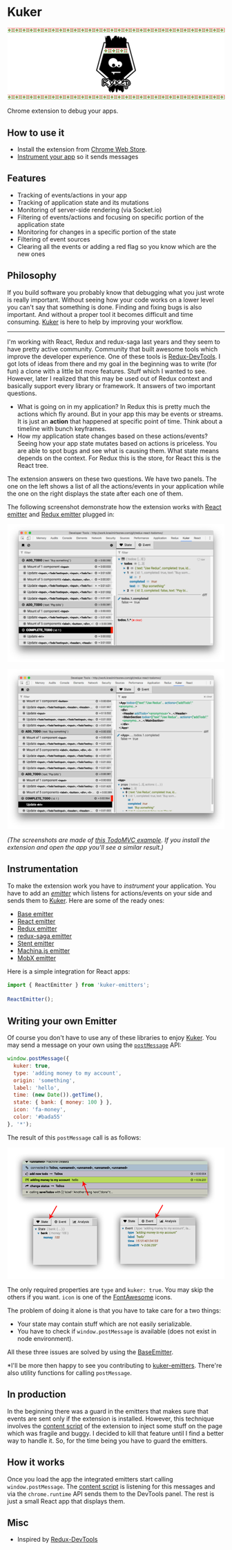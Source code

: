 # Kuker

![kuker](./img/kuker_banner.jpg)

Chrome extension to debug your apps.

## How to use it

* Install the extension from [Chrome Web Store](https://chrome.google.com/webstore/detail/glgnienmpgmfpkigngkmieconbnkmlcn).
* [Instrument your app](https://github.com/krasimir/kuker#instrumentation) so it sends messages

## Features

* Tracking of events/actions in your app
* Tracking of application state and its mutations
* Monitoring of server-side rendering (via Socket.io)
* Filtering of events/actions and focusing on specific portion of the application state
* Monitoring for changes in a specific portion of the state
* Filtering of event sources
* Clearing all the events or adding a red flag so you know which are the new ones

## Philosophy

If you build software you probably know that debugging what you just wrote is really important. Without seeing how your code works on a lower level you can't say that something is done. Finding and fixing bugs is also important. And without a proper tool it becomes difficult and time consuming. [Kuker](https://chrome.google.com/webstore/detail/glgnienmpgmfpkigngkmieconbnkmlcn) is here to help by improving your workflow.

---

I'm working with React, Redux and redux-saga last years and they seem to have pretty active community. Community that built awesome tools which improve the developer experience. One of these tools is [Redux-DevTools](https://github.com/zalmoxisus/redux-devtools-extension). I got lots of ideas from there and my goal in the beginning was to write (for fun) a clone with a little bit more features. Stuff which I wanted to see. However, later I realized that this may be used out of Redux context and basically support every library or framework. It answers of two important questions.

* What is going on in my application? In Redux this is pretty much the actions which fly around. But in your app this may be events or streams. It is just an **action** that happened at specific point of time. Think about a timeline with bunch keyframes.
* How my application state changes based on these actions/events? Seeing how your app state mutates based on actions is priceless. You are able to spot bugs and see what is causing them. What state means depends on the context. For Redux this is the store, for React this is the React tree.

The extension answers on these two questions. We have two panels. The one on the left shows a list of all the actions/events in your application while the one on the right displays the state after each one of them.

The following screenshot demonstrate how the extension works with [React emitter](https://github.com/krasimir/kuker-emitters) and [Redux emitter](https://github.com/krasimir/kuker-emitters) plugged in:

![Kuker](./img/screenshot_reactredux1.jpg)

![Kuker](./img/screenshot_reactredux2.jpg)

*(The screenshots are made of [this TodoMVC example](http://work.krasimirtsonev.com/git/redux-react-todomvc/). If you install the extension and open the app you'll see a similar result.)*

## Instrumentation

To make the extension work you have to *instrument* your application. You have to add an [_emitter_](https://github.com/krasimir/kuker-emitters) which listens for actions/events on your side and sends them to [Kuker](https://chrome.google.com/webstore/detail/glgnienmpgmfpkigngkmieconbnkmlcn). Here are some of the ready ones:

* [Base emitter](https://github.com/krasimir/kuker-emitters)
* [React emitter](https://github.com/krasimir/kuker-emitters)
* [Redux emitter](https://github.com/krasimir/kuker-emitters)
* [redux-saga emitter](https://github.com/krasimir/kuker-emitters)
* [Stent emitter](https://github.com/krasimir/kuker-emitters)
* [Machina.js emitter](https://github.com/krasimir/kuker-emitters)
* [MobX emitter](https://github.com/krasimir/kuker-emitters)

Here is a simple integration for React apps:

```js
import { ReactEmitter } from 'kuker-emitters';

ReactEmitter();
```

## Writing your own Emitter

Of course you don't have to use any of these libraries to enjoy [Kuker](https://chrome.google.com/webstore/detail/glgnienmpgmfpkigngkmieconbnkmlcn). You may send a message on your own using the [`postMessage`](https://developer.mozilla.org/en-US/docs/Web/API/Window/postMessage) API:

```js
window.postMessage({
  kuker: true,
  type: 'adding money to my account',
  origin: 'something',
  label: 'hello',
  time: (new Date()).getTime(),
  state: { bank: { money: 100 } },
  icon: 'fa-money',
  color: '#bada55'
}, '*');
```

The result of this `postMessage` call is as follows:

![custom event](./img/screenshot_custom_event.jpg)

The only required properties are `type` and `kuker: true`. You may skip the others if you want. `icon` is one of the [FontAwesome](http://fontawesome.io/icons/) icons.

The problem of doing it alone is that you have to take care for a two things:

* Your state may contain stuff which are not easily serializable.
* You have to check if `window.postMessage` is available (does not exist in node environment).

All these three issues are solved by using the [BaseEmitter](https://github.com/krasimir/kuker-emitters#baseemitter).

*I'll be more then happy to see you contributing to [kuker-emitters](https://github.com/krasimir/kuker-emitters). There're also utility functions for calling `postMessage`.

## In production

In the beginning there was a guard in the emitters that makes sure that events are sent only if the extension is installed. However, this technique involves the [content script](https://developer.chrome.com/extensions/content_scripts) of the extension to inject some stuff on the page which was fragile and buggy. I decided to kill that feature until I find a better way to handle it. So, for the time being you have to guard the emitters.

## How it works

Once you load the app the integrated emitters start calling `window.postMessage`. The [content script](https://developer.chrome.com/extensions/content_scripts) is listening for this messages and via the `chrome.runtime` API sends them to the DevTools panel. The rest is just a small React app that displays them.

## Misc

* Inspired by [Redux-DevTools](https://github.com/zalmoxisus/redux-devtools-extension)
